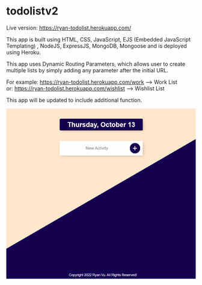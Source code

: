 # todolistv2

Live version: https://ryan-todolist.herokuapp.com/

This app is built using HTML, CSS, JavaScript, EJS (Embedded JavaScript Templating) , NodeJS, ExpressJS, MongoDB, Mongoose and is deployed using Heroku.

This app uses Dynamic Routing Parameters, which allows user to create multiple lists by simply adding any parameter after the initial URL.

For example: https://ryan-todolist.herokuapp.com/work --> Work List  
or: https://ryan-todolist.herokuapp.com/wishlist --> Wishlist List

This app will be updated to include additional function.

![](screenshot.png)
